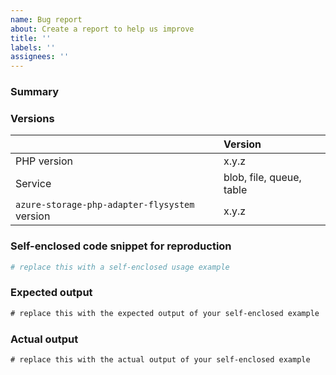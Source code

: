 ```yaml
---
name: Bug report
about: Create a report to help us improve
title: ''
labels: ''
assignees: ''
---
```


### Summary

<!-- Provide a summary here -->

### Versions

<!-- Provide the versions of PHP and `azure-storage-php-adapter-flysystem` on which the issue has been observed -->

|                                               | Version                  |
|:----------------------------------------------|:-------------------------|
| PHP version                                   | x.y.z                    |
| Service                                       | blob, file, queue, table |
| `azure-storage-php-adapter-flysystem` version | x.y.z                    |

### Self-enclosed code snippet for reproduction

```php
# replace this with a self-enclosed usage example
```

### Expected output

```txt
# replace this with the expected output of your self-enclosed example
```

### Actual output

```txt
# replace this with the actual output of your self-enclosed example
```
